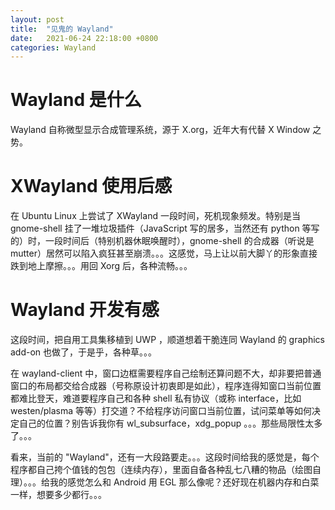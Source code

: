 ```yaml
---
layout: post
title:  "见鬼的 Wayland"
date:   2021-06-24 22:18:00 +0800
categories: Wayland
---
```

# Wayland 是什么
Wayland 自称微型显示合成管理系统，源于 X.org，近年大有代替 X Window 之势。

# XWayland 使用后感
在 Ubuntu Linux 上尝试了 XWayland 一段时间，死机现象频发。特别是当 gnome-shell 挂了一堆垃圾插件（JavaScript 写的居多，当然还有 python 等写的）时，一段时间后（特别机器休眠唤醒时），gnome-shell 的合成器（听说是 mutter）居然可以陷入疯狂甚至崩溃。。。这感觉，马上让以前大脚丫的形象直接跌到地上摩擦。。。用回 Xorg 后，各种流畅。。。

# Wayland 开发有感
这段时间，把自用工具集移植到 UWP ，顺道想着干脆连同 Wayland 的 graphics add-on 也做了，于是乎，各种草。。。

在 wayland-client 中，窗口边框需要程序自己绘制还算问题不大，却非要把普通窗口的布局都交给合成器（号称原设计初衷即是如此），程序连得知窗口当前位置都难比登天，难道要程序自己和各种 shell 私有协议（或称 interface，比如 westen/plasma 等等）打交道？不给程序访问窗口当前位置，试问菜单等如何决定自己的位置？别告诉我你有 wl_subsurface，xdg_popup 。。。那些局限性太多了。。。

看来，当前的 "Wayland"，还有一大段路要走。。。这段时间给我的感觉是，每个程序都自己挎个值钱的包包（连续内存），里面自备各种乱七八糟的物品（绘图自理）。。。给我的感觉怎么和 Android 用 EGL 那么像呢？还好现在机器内存和白菜一样，想要多少都行。。。

